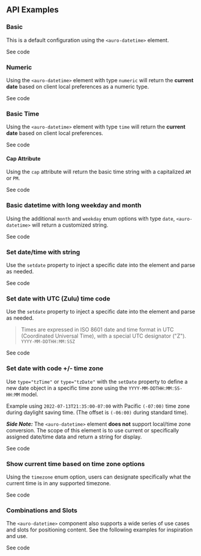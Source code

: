 <!-- AURO-GENERATED-CONTENT:START (FILE:src=./../api.md) -->
<!-- AURO-GENERATED-CONTENT:END -->

## API Examples

### Basic

This is a default configuration using the `<auro-datetime>` element.

<div class="exampleWrapper">
  <!-- AURO-GENERATED-CONTENT:START (FILE:src=./../../apiExamples/basic.html) -->
  <!-- AURO-GENERATED-CONTENT:END -->
</div>

<auro-accordion lowProfile justifyRight>
  <span slot="trigger">See code</span>

<!-- AURO-GENERATED-CONTENT:START (CODE:src=./../../apiExamples/basic.html) -->
<!-- AURO-GENERATED-CONTENT:END -->

</auro-accordion>

### Numeric

Using the `<auro-datetime>` element with type `numeric` will return the **current date** based on client local preferences as a numeric type.

<div class="exampleWrapper">
  <!-- AURO-GENERATED-CONTENT:START (FILE:src=./../../apiExamples/numeric.html) -->
  <!-- AURO-GENERATED-CONTENT:END -->
</div>

<auro-accordion lowProfile justifyRight>
  <span slot="trigger">See code</span>

<!-- AURO-GENERATED-CONTENT:START (CODE:src=./../../apiExamples/numeric.html) -->
<!-- AURO-GENERATED-CONTENT:END -->

</auro-accordion>

### Basic Time

Using the `<auro-datetime>` element with type `time` will return the **current date** based on client local preferences.

<div class="exampleWrapper">
  <!-- AURO-GENERATED-CONTENT:START (FILE:src=./../../apiExamples/time.html) -->
  <!-- AURO-GENERATED-CONTENT:END -->
</div>

<auro-accordion lowProfile justifyRight>
  <span slot="trigger">See code</span>

<!-- AURO-GENERATED-CONTENT:START (CODE:src=./../../apiExamples/time.html) -->
<!-- AURO-GENERATED-CONTENT:END -->

</auro-accordion>

#### Cap Attribute

Using the `cap` attribute will return the basic time string with a capitalized `AM` or `PM`.

<div class="exampleWrapper">
  <!-- AURO-GENERATED-CONTENT:START (FILE:src=./../../apiExamples/time.html) -->
  <!-- AURO-GENERATED-CONTENT:END -->
</div>

<auro-accordion lowProfile justifyRight>
  <span slot="trigger">See code</span>

<!-- AURO-GENERATED-CONTENT:START (CODE:src=./../../apiExamples/time.html) -->
<!-- AURO-GENERATED-CONTENT:END -->

</auro-accordion>

### Basic datetime with long weekday and month

Using the additional `month` and `weekday` enum options with type `date`, `<auro-datetime>` will return a customized string.

<div class="exampleWrapper">
  <!-- AURO-GENERATED-CONTENT:START (FILE:src=./../../apiExamples/longDatetime.html) -->
  <!-- AURO-GENERATED-CONTENT:END -->
</div>

<auro-accordion lowProfile justifyRight>
  <span slot="trigger">See code</span>

<!-- AURO-GENERATED-CONTENT:START (CODE:src=./../../apiExamples/longDatetime.html) -->
<!-- AURO-GENERATED-CONTENT:END -->

</auro-accordion>

### Set date/time with string

Use the `setdate` property to inject a specific date into the element and parse as needed.

<div class="exampleWrapper">
  <!-- AURO-GENERATED-CONTENT:START (FILE:src=./../../apiExamples/setDatetime.html) -->
  <!-- AURO-GENERATED-CONTENT:END -->
</div>

<auro-accordion lowProfile justifyRight>
  <span slot="trigger">See code</span>

<!-- AURO-GENERATED-CONTENT:START (CODE:src=./../../apiExamples/setDatetime.html) -->
<!-- AURO-GENERATED-CONTENT:END -->

</auro-accordion>

### Set date with UTC (Zulu) time code

Use the `setdate` property to inject a specific date into the element and parse as needed.

<blockquote>
  <p>Times are expressed in ISO 8601 date and time format in UTC (Coordinated Universal Time), with a special UTC designator ("Z"). <br>
    <code>YYYY-MM-DDTHH:MM:SSZ</code>
  </p>
</blockquote>

<div class="exampleWrapper">
  <!-- AURO-GENERATED-CONTENT:START (FILE:src=./../../apiExamples/setDatetime.html) -->
  <!-- AURO-GENERATED-CONTENT:END -->
</div>

<auro-accordion lowProfile justifyRight>
  <span slot="trigger">See code</span>

<!-- AURO-GENERATED-CONTENT:START (CODE:src=./../../apiExamples/setDatetime.html) -->
<!-- AURO-GENERATED-CONTENT:END -->

</auro-accordion>

### Set date with code +/- time zone

Use `type="tzTime"` or `type="tzDate"` with the `setDate` property to define a new date object in a specific time zone using the `YYYY-MM-DDTHH:MM:SS-HH:MM` model.

Example using `2022-07-13T21:35:00-07:00` with Pacific `(-07:00)` time zone during daylight saving time. (The offset is `(-06:00)` during standard time).

***Side Note:*** The `<auro-datetime>` element **does not** support local/time zone conversion. The scope of this element is to use current or specifically assigned date/time data and return a string for display.

<div class="exampleWrapper">
  <!-- AURO-GENERATED-CONTENT:START (FILE:src=./../../apiExamples/timezoneChange.html) -->
  <!-- AURO-GENERATED-CONTENT:END -->
</div>

<auro-accordion lowProfile justifyRight>
  <span slot="trigger">See code</span>

<!-- AURO-GENERATED-CONTENT:START (CODE:src=./../../apiExamples/timezoneChange.html) -->
<!-- AURO-GENERATED-CONTENT:END -->

</auro-accordion>

### Show current time based on time zone options

Using the `timezone` enum option, users can designate specifically what the current time is in any supported timezone.

<div class="exampleWrapper">
  <!-- AURO-GENERATED-CONTENT:START (FILE:src=./../../apiExamples/timezone.html) -->
  <!-- AURO-GENERATED-CONTENT:END -->
</div>

<auro-accordion lowProfile justifyRight>
  <span slot="trigger">See code</span>

<!-- AURO-GENERATED-CONTENT:START (CODE:src=./../../apiExamples/timezone.html) -->
<!-- AURO-GENERATED-CONTENT:END -->

</auro-accordion>

### Combinations and Slots

The `<auro-datetime>` component also supports a wide series of use cases and slots for positioning content. See the following examples for inspiration and use.

<div class="exampleWrapper">
  <!-- AURO-GENERATED-CONTENT:START (FILE:src=./../../apiExamples/slots.html) -->
  <!-- AURO-GENERATED-CONTENT:END -->
</div>

<auro-accordion lowProfile justifyRight>
  <span slot="trigger">See code</span>

<!-- AURO-GENERATED-CONTENT:START (CODE:src=./../../apiExamples/slots.html) -->
<!-- AURO-GENERATED-CONTENT:END -->

</auro-accordion>
